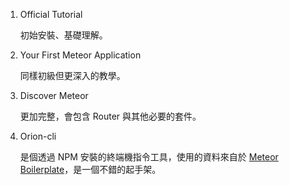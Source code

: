
1. Official Tutorial

    初始安裝、基礎理解。

2. Your First Meteor Application

    同樣初級但更深入的教學。

3. Discover Meteor

    更加完整，會包含 Router 與其他必要的套件。

4. Orion-cli

    是個透過 NPM 安裝的終端機指令工具，使用的資料來自於 [Meteor Boilerplate](https://github.com/matteodem/meteor-boilerplate)，是一個不錯的起手架。

    